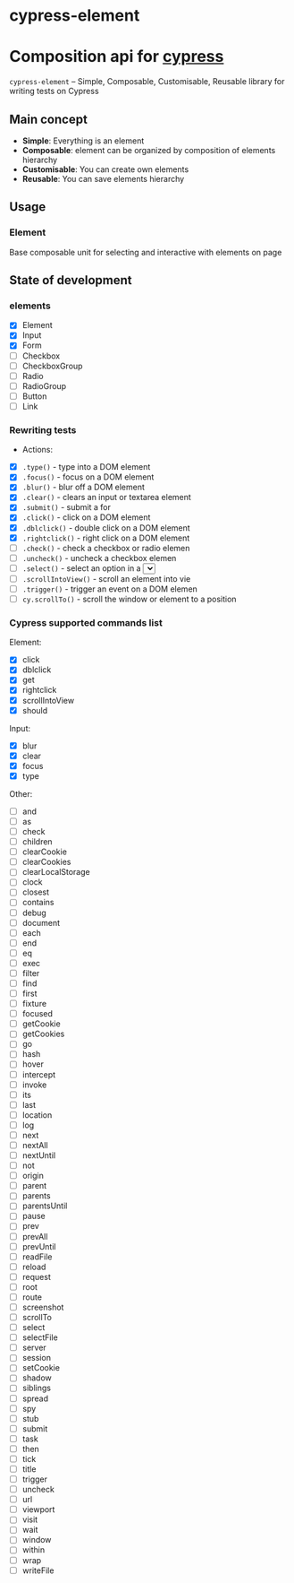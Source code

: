# cypress-element

# Composition api for [cypress](https://cypress.io)

`cypress-element` – Simple, Composable, Customisable, Reusable library for writing tests on Cypress

## Main concept

- **Simple**: Everything is an element
- **Composable**: element can be organized by composition of elements hierarchy
- **Customisable**: You can create own elements
- **Reusable**: You can save elements hierarchy

## Usage

### Element

Base composable unit for selecting and interactive with elements on page

## State of development

### elements

- [x] Element
- [x] Input
- [x] Form
- [ ] Checkbox
- [ ] CheckboxGroup
- [ ] Radio
- [ ] RadioGroup
- [ ] Button
- [ ] Link

### Rewriting tests

- Actions:
- [x] `.type()` - type into a DOM element
- [x] `.focus()` - focus on a DOM element
- [x] `.blur()` - blur off a DOM element
- [x] `.clear()` - clears an input or textarea element
- [x] `.submit()` - submit a for
- [x] `.click()` - click on a DOM element
- [x] `.dblclick()` - double click on a DOM element
- [x] `.rightclick()` - right click on a DOM element
- [ ] `.check()` - check a checkbox or radio elemen
- [ ] `.uncheck()` - uncheck a checkbox elemen
- [ ] `.select()` - select an option in a <select> elemen
- [ ] `.scrollIntoView()` - scroll an element into vie
- [ ] `.trigger()` - trigger an event on a DOM elemen
- [ ] `cy.scrollTo()` - scroll the window or element to a position

### Cypress supported commands list

Element:

- [x] click
- [x] dblclick
- [x] get
- [x] rightclick
- [x] scrollIntoView
- [x] should

Input:

- [x] blur
- [x] clear
- [x] focus
- [x] type

Other:

- [ ] and
- [ ] as
- [ ] check
- [ ] children
- [ ] clearCookie
- [ ] clearCookies
- [ ] clearLocalStorage
- [ ] clock
- [ ] closest
- [ ] contains
- [ ] debug
- [ ] document
- [ ] each
- [ ] end
- [ ] eq
- [ ] exec
- [ ] filter
- [ ] find
- [ ] first
- [ ] fixture
- [ ] focused
- [ ] getCookie
- [ ] getCookies
- [ ] go
- [ ] hash
- [ ] hover
- [ ] intercept
- [ ] invoke
- [ ] its
- [ ] last
- [ ] location
- [ ] log
- [ ] next
- [ ] nextAll
- [ ] nextUntil
- [ ] not
- [ ] origin
- [ ] parent
- [ ] parents
- [ ] parentsUntil
- [ ] pause
- [ ] prev
- [ ] prevAll
- [ ] prevUntil
- [ ] readFile
- [ ] reload
- [ ] request
- [ ] root
- [ ] route
- [ ] screenshot
- [ ] scrollTo
- [ ] select
- [ ] selectFile
- [ ] server
- [ ] session
- [ ] setCookie
- [ ] shadow
- [ ] siblings
- [ ] spread
- [ ] spy
- [ ] stub
- [ ] submit
- [ ] task
- [ ] then
- [ ] tick
- [ ] title
- [ ] trigger
- [ ] uncheck
- [ ] url
- [ ] viewport
- [ ] visit
- [ ] wait
- [ ] window
- [ ] within
- [ ] wrap
- [ ] writeFile
